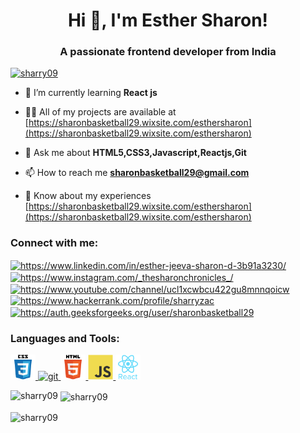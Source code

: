 <h1 align="center">Hi 👋, I'm Esther Sharon!</h1>
<h3 align="center">A passionate frontend developer from India</h3>

<p align="left"> <a href="https://github.com/ryo-ma/github-profile-trophy"><img src="https://github-profile-trophy.vercel.app/?username=sharry09" alt="sharry09" /></a> </p>

- 🌱 I’m currently learning **React js**

- 👨‍💻 All of my projects are available at [https://sharonbasketball29.wixsite.com/esthersharon](https://sharonbasketball29.wixsite.com/esthersharon)

- 💬 Ask me about **HTML5,CSS3,Javascript,Reactjs,Git**

- 📫 How to reach me **sharonbasketball29@gmail.com**

- 📄 Know about my experiences [https://sharonbasketball29.wixsite.com/esthersharon](https://sharonbasketball29.wixsite.com/esthersharon)

<h3 align="left">Connect with me:</h3>
<p align="left">
<a href="https://linkedin.com/in/https://www.linkedin.com/in/esther-jeeva-sharon-d-3b91a3230/" target="blank"><img align="center" src="https://raw.githubusercontent.com/rahuldkjain/github-profile-readme-generator/master/src/images/icons/Social/linked-in-alt.svg" alt="https://www.linkedin.com/in/esther-jeeva-sharon-d-3b91a3230/" height="30" width="40" /></a>
<a href="https://instagram.com/https://www.instagram.com/_thesharonchronicles_/" target="blank"><img align="center" src="https://raw.githubusercontent.com/rahuldkjain/github-profile-readme-generator/master/src/images/icons/Social/instagram.svg" alt="https://www.instagram.com/_thesharonchronicles_/" height="30" width="40" /></a>
<a href="https://www.youtube.com/c/https://www.youtube.com/channel/ucl1xcwbcu422gu8mnnqoicw" target="blank"><img align="center" src="https://raw.githubusercontent.com/rahuldkjain/github-profile-readme-generator/master/src/images/icons/Social/youtube.svg" alt="https://www.youtube.com/channel/ucl1xcwbcu422gu8mnnqoicw" height="30" width="40" /></a>
<a href="https://www.hackerrank.com/https://www.hackerrank.com/profile/sharryzac" target="blank"><img align="center" src="https://raw.githubusercontent.com/rahuldkjain/github-profile-readme-generator/master/src/images/icons/Social/hackerrank.svg" alt="https://www.hackerrank.com/profile/sharryzac" height="30" width="40" /></a>
<a href="https://auth.geeksforgeeks.org/user/https://auth.geeksforgeeks.org/user/sharonbasketball29" target="blank"><img align="center" src="https://raw.githubusercontent.com/rahuldkjain/github-profile-readme-generator/master/src/images/icons/Social/geeks-for-geeks.svg" alt="https://auth.geeksforgeeks.org/user/sharonbasketball29" height="30" width="40" /></a>
</p>

<h3 align="left">Languages and Tools:</h3>
<p align="left"> <a href="https://www.w3schools.com/css/" target="_blank" rel="noreferrer"> <img src="https://raw.githubusercontent.com/devicons/devicon/master/icons/css3/css3-original-wordmark.svg" alt="css3" width="40" height="40"/> </a> <a href="https://git-scm.com/" target="_blank" rel="noreferrer"> <img src="https://www.vectorlogo.zone/logos/git-scm/git-scm-icon.svg" alt="git" width="40" height="40"/> </a> <a href="https://www.w3.org/html/" target="_blank" rel="noreferrer"> <img src="https://raw.githubusercontent.com/devicons/devicon/master/icons/html5/html5-original-wordmark.svg" alt="html5" width="40" height="40"/> </a> <a href="https://developer.mozilla.org/en-US/docs/Web/JavaScript" target="_blank" rel="noreferrer"> <img src="https://raw.githubusercontent.com/devicons/devicon/master/icons/javascript/javascript-original.svg" alt="javascript" width="40" height="40"/> </a> <a href="https://reactjs.org/" target="_blank" rel="noreferrer"> <img src="https://raw.githubusercontent.com/devicons/devicon/master/icons/react/react-original-wordmark.svg" alt="react" width="40" height="40"/> </a> </p>

<p><img align="left" src="https://github-readme-stats.vercel.app/api/top-langs?username=sharry09&show_icons=true&locale=en&layout=compact" alt="sharry09" /></p>

<p>&nbsp;<img align="center" src="https://github-readme-stats.vercel.app/api?username=sharry09&show_icons=true&locale=en" alt="sharry09" /></p>

<p><img align="center" src="https://github-readme-streak-stats.herokuapp.com/?user=sharry09&" alt="sharry09" /></p>

